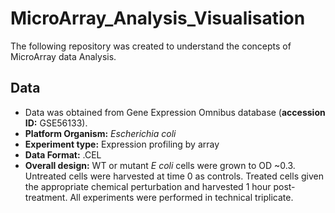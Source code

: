 # MicroArray_Analysis_Visualisation
The following repository was created to understand the concepts of MicroArray data Analysis.

## Data
* Data was obtained from Gene Expression Omnibus database (__accession ID:__ GSE56133).
* __Platform Organism:__ *Escherichia coli*
* __Experiment type:__ Expression profiling by array
* __Data Format:__ .CEL
* __Overall design:__	WT or mutant *E coli* cells were grown to OD ~0.3. Untreated cells were harvested at time 0 as controls. Treated cells given the appropriate chemical perturbation and harvested 1 hour post-treatment. All experiments were performed in technical triplicate.
